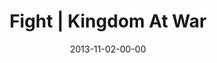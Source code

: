 ---
layout: message
category: message
series: "Kingdom Come"
title: "Fight | Kingdom At War"
date: 2013-11-02-00-00
message_id: 829
audio: "http://s3.amazonaws.com/crossroads-media/media/legacy/mp3/110213Web.mp3"
audio-duration: "41:51"
description: ""
video: "https://s3.amazonaws.com/crossroadsvideomessages/110213Web.mp4"
video-duration: "41:51"
video-image: "http://s3.amazonaws.com/crossroads-media/images/legacy/content/110213 BT 640x360.jpg"
program: "http://s3.amazonaws.com/crossroads-media/media/legacy/documents/KingdomProgram_Week4_LO.pdf"
explicit: false
---